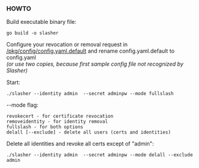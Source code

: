 

### HOWTO

Build executable binary file:

    go build -o slasher

Configure your revocation or removal request in [/pkg/config/config.yaml.default](https://github.com/OCRVblockchain/slasher/blob/master/pkg/config/config.yaml.default) and rename config.yaml.default to config.yaml           
_(or use two copies, because first sample config file not recognized by Slasher)_

Start:

    ./slasher --identity admin  --secret adminpw --mode fullslash
    
--mode flag:

    revokecert - for certificate revocation 
    removeidentity - for identity removal 
    fullslash - for both options
    delall [--exclude] - delete all users (certs and identities)
    
    
Delete all identities and revoke all certs except of "admin":

    ./slasher --identity admin  --secret adminpw --mode delall --exclude admin